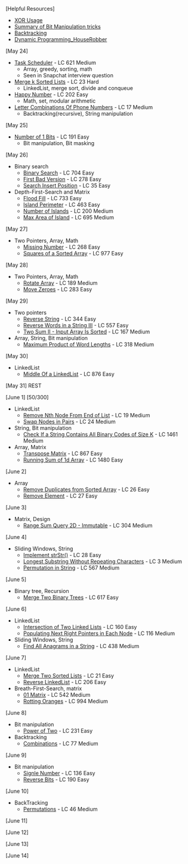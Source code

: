 [Helpful Resources]
  - [XOR Usage](https://florian.github.io/xor-trick/)
  - [Summary of Bit Manipulation tricks](https://leetcode.com/problems/sum-of-two-integers/discuss/84278/A-summary%3A-how-to-use-bit-manipulation-to-solve-problems-easily-and-efficiently)
  - [Backtracking](https://leetcode.com/problems/permutations/discuss/18239/A-general-approach-to-backtracking-questions-in-Java-(Subsets-Permutations-Combination-Sum-Palindrome-Partioning))
  - [Dynamic Programming_HouseRobber](https://leetcode.com/problems/house-robber/discuss/156523/From-good-to-great.-How-to-approach-most-of-DP-problems.)

[May 24]
- [Task Scheduler](https://leetcode.com/problems/task-scheduler/) - LC 621 Medium 
  - Array, greedy, sorting, math
  - Seen in Snapchat interview question
- [Merge k Sorted Lists](https://leetcode.com/problems/merge-k-sorted-lists/) - LC 23 Hard
  - LinkedList, merge sort, divide and conqueue
- [Happy Number](https://leetcode.com/problems/happy-number/) - LC 202 Easy 
  - Math, set, modular arithmetic
- [Letter Combinations Of Phone Numbers](https://leetcode.com/problems/letter-combinations-of-a-phone-number/) - LC 17 Medium 
  - Backtracking(recursive), String manipulation

[May 25]
- [Number of 1 Bits](https://leetcode.com/problems/number-of-1-bits/) - LC 191 Easy
  - Bit manipulation, Bit masking

[May 26]
  - Binary search
    - [Binary Search](https://leetcode.com/problems/binary-search/) - LC 704 Easy
    - [First Bad Version](https://leetcode.com/problems/first-bad-version/) - LC 278 Easy
    - [Search Insert Position](https://leetcode.com/problems/search-insert-position/) - LC 35 Easy
  - Depth-First-Search and Matrix
    - [Flood Fill](https://leetcode.com/problems/flood-fill/) - LC 733 Easy
    - [Island Perimeter](https://leetcode.com/problems/island-perimeter/) - LC 463 Easy
    - [Number of Islands](https://leetcode.com/problems/number-of-islands/) - LC 200 Medium
    - [Max Area of Island](https://leetcode.com/problems/max-area-of-island/) - LC 695 Medium
    
[May 27]
  - Two Pointers, Array, Math
    - [Missing Number](https://leetcode.com/problems/missing-number/) - LC 268 Easy
    - [Squares of a Sorted Array](https://leetcode.com/problems/squares-of-a-sorted-array/) - LC 977 Easy

[May 28]
  - Two Pointers, Array, Math
    - [Rotate Array](https://leetcode.com/problems/rotate-array/) - LC 189 Medium
    - [Move Zeroes](https://leetcode.com/problems/move-zeroes/) - LC 283 Easy

[May 29]
  - Two pointers
    - [Reverse String](https://leetcode.com/problems/reverse-string/) - LC 344 Easy
    - [Reverse Words in a String III](https://leetcode.com/problems/reverse-words-in-a-string-iii/) - LC 557 Easy
    - [Two Sum II - Input Array Is Sorted](https://leetcode.com/problems/two-sum-ii-input-array-is-sorted/) - LC 167 Medium
  - Array, String, Bit manipulation
    - [Maximum Product of Word Lengths](https://leetcode.com/problems/maximum-product-of-word-lengths/) - LC 318 Medium

[May 30]
  - LinkedList
    - [Middle Of a LinkedList](https://leetcode.com/problems/middle-of-the-linked-list/) - LC 876 Easy

[May 31]
  REST
  
[June 1] [50/300]
  - LinkedList
    - [Remove Nth Node From End of List](https://leetcode.com/problems/remove-nth-node-from-end-of-list/) - LC 19 Medium
    - [Swap Nodes in Pairs](https://leetcode.com/problems/swap-nodes-in-pairs/) - LC 24 Medium
  - String, Bit manipulation
    - [Check If a String Contains All Binary Codes of Size K](https://leetcode.com/problems/check-if-a-string-contains-all-binary-codes-of-size-k/) - LC 1461 Medium
  - Array, Matrix
    - [Transpose Matrix](https://leetcode.com/problems/transpose-matrix/) - LC 867 Easy
    - [Running Sum of 1d Array](https://leetcode.com/problems/running-sum-of-1d-array/) - LC 1480 Easy

[June 2]
  - Array
    - [Remove Duplicates from Sorted Array](https://leetcode.com/problems/remove-duplicates-from-sorted-array/) - LC 26 Easy
    - [Remove Element](https://leetcode.com/problems/remove-element/) - LC 27 Easy

[June 3]
  - Matrix, Design
    - [Range Sum Query 2D - Immutable](https://leetcode.com/problems/range-sum-query-2d-immutable/) - LC 304 Medium

[June 4]
  - Sliding Windows, String
    - [Implement strStr()](https://leetcode.com/problems/implement-strstr/) - LC 28 Easy
    - [Longest Substring Without Repeating Characters](https://leetcode.com/problems/longest-substring-without-repeating-characters/) - LC 3 Medium
    - [Permutation in String](https://leetcode.com/problems/permutation-in-string/) - LC 567 Medium

[June 5]
  - Binary tree, Recursion
    - [Merge Two Binary Trees](https://leetcode.com/problems/merge-two-binary-trees/) - LC 617 Easy

[June 6]
  - LinkedList
    - [Intersection of Two Linked Lists](https://leetcode.com/problems/intersection-of-two-linked-lists/) - LC 160 Easy
    - [Populating Next Right Pointers in Each Node](https://leetcode.com/problems/populating-next-right-pointers-in-each-node/) - LC 116 Medium
  - Sliding Windows, String
    - [Find All Anagrams in a String](https://leetcode.com/problems/find-all-anagrams-in-a-string/) - LC 438 Medium

[June 7]
  - LinkedList
    - [Merge Two Sorted Lists](https://leetcode.com/problems/merge-two-sorted-lists/) - LC 21 Easy
    - [Reverse LinkedList](https://leetcode.com/problems/reverse-linked-list/) - LC 206 Easy
  - Breath-First-Search, matrix
    - [01 Matrix](https://leetcode.com/problems/01-matrix/) - LC 542 Medium
    - [Rotting Oranges](https://leetcode.com/problems/rotting-oranges/) - LC 994 Medium

[June 8]
  - Bit manipulation
    - [Power of Two](https://leetcode.com/problems/power-of-two/) - LC 231 Easy
  - Backtracking
    - [Combinations](https://leetcode.com/problems/combinations/) - LC 77 Medium

[June 9]
  - Bit manipulation
    - [Signle Number](https://leetcode.com/problems/single-number/) - LC 136 Easy
    - [Reverse Bits](https://leetcode.com/problems/reverse-bits/) - LC 190 Easy

[June 10]
  - BackTracking
    - [Permutations](https://leetcode.com/problems/permutations/) - LC 46 Medium


[June 11]



[June 12]



[June 13]



[June 14]



